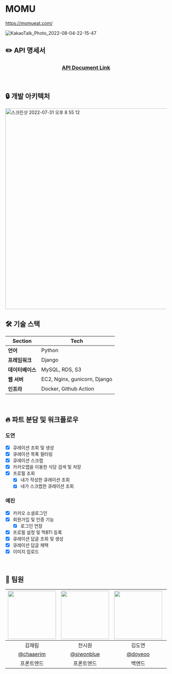 # MOMU

https://momueat.com/

![KakaoTalk_Photo_2022-08-04-22-15-47](https://user-images.githubusercontent.com/78442839/183028571-75ccdf6a-ab86-4e3c-9435-ad73b82207b1.png)
<br>

## ✏️ API 명세서

<div align=center>

### [️API Document Link](https://www.notion.so/Momu-API-26ed5c6f70874d09aac53dc738568ba3)

</div><br>

## 🔒 개발 아키텍처

<img width="626" alt="스크린샷 2022-07-31 오후 8 55 12" src="https://user-images.githubusercontent.com/78442839/182025167-9dff2c8b-f71d-490d-97b0-8f783edfa57a.png">
<br>

## 🛠 기술 스택

| **Section**       | Tech                         |
| ---------------- |------------------------------|
| **언어**         | Python                       |
| **프레임워크**   | Django                       |
| **데이터베이스** | MySQL, RDS, S3               |
| **웹 서버**      | EC2, Nginx, gunicorn, Django |
| **인프라**       | Docker, Github Action        |

<br>

## 🔥 파트 분담 및 워크플로우

### 도연

- [X] 큐레이션 조회 및 생성
- [X] 큐레이션 목록 필터링
- [X] 큐레이션 스크랩
- [X] 카카오맵을 이용한 식당 검색 및 저장
- [X] 프로필 조회
  - [X] 내가 작성한 큐레이션 조회
  - [X] 내가 스크랩한 큐레이션 조회

### 예진

- [X] 카카오 소셜로그인
- [X] 회원가입 및 인증 기능
  - [X] 로그인 연장
- [X] 프로필 설정 및 먹BTI 등록
- [X] 큐레이션 답글 조회 및 생성
- [X] 큐레이션 답글 채택
- [X] 이미지 업로드

<br>

## 👏 팀원

| <img src ="https://avatars.githubusercontent.com/u/89721027?v=4" width = 150/> | <img src ="https://avatars.githubusercontent.com/u/87080940?v=4" width = 150/> | <img src ="https://avatars.githubusercontent.com/u/81256252?v=4" width = 150/> | <img src ="https://avatars.githubusercontent.com/u/78442839?v=4" width = 150/> |
|:------------------------------------------------------------------------------:|:------------------------------------------------------------------------------:|:------------------------------------------------------------------------------:|:------------------------------------------------------------------------------:|
|                                      김채림                                       |                                      전시원                                       |                                      김도연                                       |                                      신예진                                       |
|                <a href ="https://github.com/chaaerim">@chaaerim</a>                |                <a href ="https://github.com/siwonblue">@siwonblue</a>                |              <a href ="https://github.com/doyeoo">@doyeoo</a>              |              <a href ="https://github.com/yesjjin99">@yesjjin99</a>              |
|                                     프론트엔드                                      |                                     프론트엔드                                      |                                      백엔드                                       |                                      백엔드                                       |
